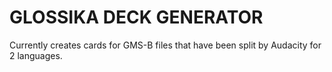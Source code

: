 # GLOSSIKA DECK GENERATOR

Currently creates cards for GMS-B files that have been split by Audacity for 2 languages.